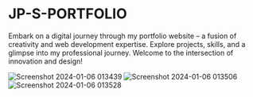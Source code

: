 # JP-S-PORTFOLIO
Embark on a digital journey through my portfolio website – a fusion of creativity and web development expertise. Explore projects, skills, and a glimpse into my professional journey. Welcome to the intersection of innovation and design!

![Screenshot 2024-01-06 013439](https://github.com/JAIPREET-18/JP-S-PORTFOLIO/assets/147084267/06789d91-5513-48f3-b4eb-5cbcebdf3a56)
![Screenshot 2024-01-06 013506](https://github.com/JAIPREET-18/JP-S-PORTFOLIO/assets/147084267/210a62b8-e72a-457c-bc73-97270b77a2da)
![Screenshot 2024-01-06 013528](https://github.com/JAIPREET-18/JP-S-PORTFOLIO/assets/147084267/4a807104-b736-40dc-aca3-98ad43ccc292)

